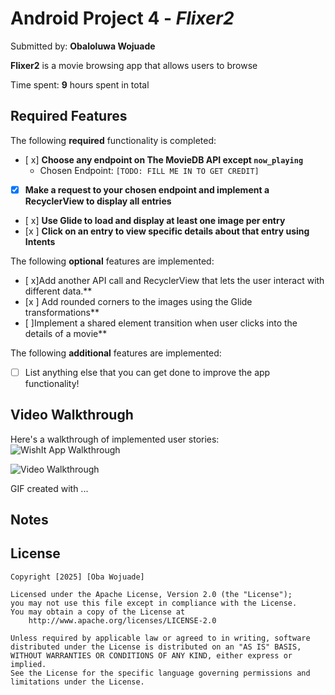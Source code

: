 # Android Project 4 - *Flixer2*

Submitted by: **Obaloluwa Wojuade**

**Flixer2** is a movie browsing app that allows users to browse  

Time spent: **9** hours spent in total

## Required Features

The following **required** functionality is completed:

- [ x] **Choose any endpoint on The MovieDB API except `now_playing`**
  - Chosen Endpoint: `[TODO: FILL ME IN TO GET CREDIT]`
- [x] **Make a request to your chosen endpoint and implement a RecyclerView to display all entries**
- [ x] **Use Glide to load and display at least one image per entry**
- [x ] **Click on an entry to view specific details about that entry using Intents**

The following **optional** features are implemented:

- [ x]Add another API call and RecyclerView that lets the user interact with different data.** 
- [x ] Add rounded corners to the images using the Glide transformations**
- [ ]Implement a shared element transition when user clicks into the details of a movie**

The following **additional** features are implemented:

* [ ] List anything else that you can get done to improve the app functionality!

## Video Walkthrough

Here's a walkthrough of implemented user stories: ![WishIt App Walkthrough](https://drive.google.com/file/d/1SPvOxSvvKXhoGKwgqKa2sU1qk3zq77Dy/view?usp=sharing)


<img src='https://submissions.us-east-1.linodeobjects.com/and102/G5B4K6Qv.gif' title='Video Walkthrough' width='' alt='Video Walkthrough' />

<!-- Replace this with whatever GIF tool you used! -->
GIF created with ...  
<!-- Recommended tools:
[Kap](https://getkap.co/) for macOS
[ScreenToGif](https://www.screentogif.com/) for Windows
[peek](https://github.com/phw/peek) for Linux. -->

## Notes

## License

    Copyright [2025] [Oba Wojuade]

    Licensed under the Apache License, Version 2.0 (the "License");
    you may not use this file except in compliance with the License.
    You may obtain a copy of the License at
        http://www.apache.org/licenses/LICENSE-2.0

    Unless required by applicable law or agreed to in writing, software
    distributed under the License is distributed on an "AS IS" BASIS,
    WITHOUT WARRANTIES OR CONDITIONS OF ANY KIND, either express or implied.
    See the License for the specific language governing permissions and
    limitations under the License.
